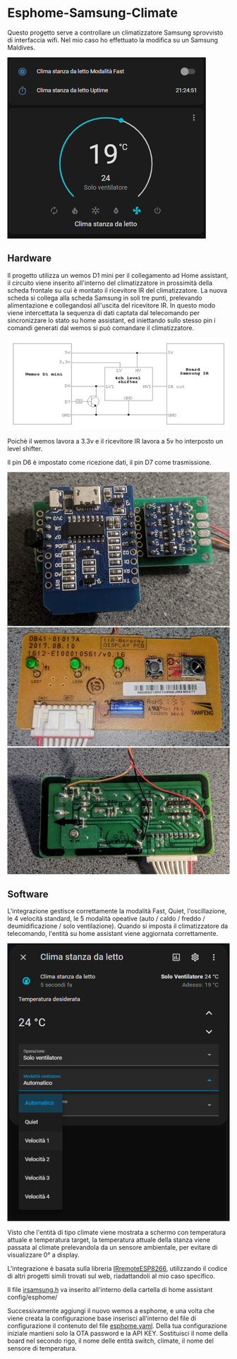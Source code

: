 # Esphome-Samsung-Climate

Questo progetto serve a controllare un climatizzatore Samsung sprovvisto di interfaccia wifi.
Nel mio caso ho effettuato la modifica su un Samsung Maldives.

![Card](https://github.com/mansellrace/Esphome-Samsung-Climate/blob/main/img/card.png) 


## Hardware

Il progetto utilizza un wemos D1 mini per il collegamento ad Home assistant, il circuito viene inserito all'interno del climatizzatore in prossimità della scheda frontale su cui è montato il ricevitore IR del climatizzatore. 
La nuova scheda si collega alla scheda Samsung in soli tre punti, prelevando alimentazione e collegandosi all'uscita del ricevitore IR.
In questo modo viene intercettata la sequenza di dati captata dal telecomando per sincronizzare lo stato su home assistant, ed iniettando sullo stesso pin i comandi generati dal wemos si può comandare il climatizzatore.

![Schema elettrico](https://github.com/mansellrace/Esphome-Samsung-Climate/blob/main/img/schema_samsung_ir.png)

Poichè il wemos lavora a 3.3v e il ricevitore IR lavora a 5v ho interposto un level shifter.

Il pin D6 è impostato come ricezione dati, il pin D7 come trasmissione.

![Scheda wemos](https://github.com/mansellrace/Esphome-Samsung-Climate/blob/main/img/scheda_wemos.jpg)
![Scheda samsung fronte](https://github.com/mansellrace/Esphome-Samsung-Climate/blob/main/img/scheda_samsung_fronte.jpg)
![Scheda samsung retro](https://github.com/mansellrace/Esphome-Samsung-Climate/blob/main/img/scheda_samsung_retro.jpg)

## Software
L'integrazione gestisce correttamente la modalità Fast, Quiet, l'oscillazione, le 4 velocità standard, le 5 modalità opeative (auto / caldo / freddo / deumidificazione / solo ventilazione). Quando si imposta il climatizzatore da telecomando, l'entità su home assistant viene aggiornata correttamente.

![more_info](https://github.com/mansellrace/Esphome-Samsung-Climate/blob/main/img/more_info.png)

Visto che l'entità di tipo climate viene mostrata a schermo con temperatura attuale e temperatura target, la temperatura attuale della stanza viene passata al climate prelevandola da un sensore ambientale, per evitare di visualizzare 0° a display.

L'integrazione è basata sulla libreria [IRremoteESP8266](https://github.com/crankyoldgit/IRremoteESP8266), utilizzando il codice di altri progetti simili trovati sul web, riadattandoli al mio caso specifico.

Il file [irsamsung.h](https://github.com/mansellrace/Esphome-Samsung-Climate/blob/main/irsamsung.h) va inserito all'interno della cartella di home assistant config/esphome/

Successivamente aggiungi il nuovo wemos a esphome, e una volta che viene creata la configurazione base inserisci all'interno del file di configurazione il contenuto del file [esphome.yaml](https://github.com/mansellrace/Esphome-Samsung-Climate/blob/main/esphome.yaml). 
Della tua configurazione iniziale mantieni solo la OTA password e la API KEY. 
Sostituisci il nome della board nel secondo rigo, il nome delle entità switch, climate, il nome del sensore di temperatura.
